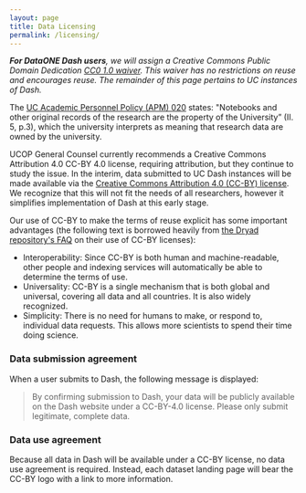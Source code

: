 ```yaml
---
layout: page
title: Data Licensing
permalink: /licensing/
---
```


_**For DataONE Dash users**, we will assign a Creative Commons Public Domain Dedication [CC0 1.0 waiver](http://creativecommons.org/publicdomain/zero/1.0/). This waiver has no restrictions on reuse and encourages reuse. The remainder of this page pertains to UC instances of Dash._

The [UC Academic Personnel Policy (APM) 020](http://www.ucop.edu/academic-personnel-programs/_files/apm/apm-020.pdf) states: "Notebooks and other original records of the research are the property of the University” (II. 5, p.3), which the university interprets as meaning that research data are owned by the university.

UCOP General Counsel currently recommends a Creative Commons Attribution 4.0 CC-BY 4.0 license, requiring attribution, but they continue to study the issue. In the interim, data submitted to UC Dash instances will be made available via the [Creative Commons Attribution 4.0 (CC-BY) license](https://creativecommons.org/licenses/by/4.0/). We recognize that this will not fit the needs of all researchers, however it simplifies implementation of Dash at this early stage.  

Our use of CC-BY to make the terms of reuse explicit has some important advantages (the following text is borrowed heavily from [the Dryad repository's FAQ](http://datadryad.org/pages/faq) on their use of CC-BY licenses):

* Interoperability: Since CC-BY is both human and machine-readable, other people and indexing services will automatically be able to determine the terms of use.
* Universality: CC-BY is a single mechanism that is both global and universal, covering all data and all countries. It is also widely recognized.
* Simplicity: There is no need for humans to make, or respond to, individual data requests. This allows more scientists to spend their time doing science.


### Data submission agreement

When a user submits to Dash, the following message is displayed: 
> By confirming submission to Dash, your data will be publicly available on the Dash website under a CC-BY-4.0 license. Please only submit legitimate, complete data.

### Data use agreement

Because all data in Dash will be available under a CC-BY license, no data use agreement is required. Instead, each dataset landing page will bear the CC-BY logo with a link to more information.



